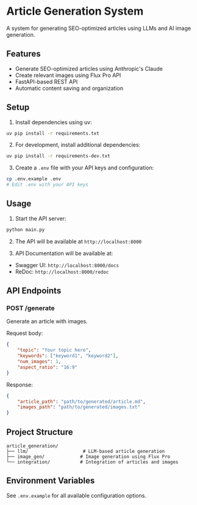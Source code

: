 # Article Generation System

A system for generating SEO-optimized articles using LLMs and AI image generation.

## Features

- Generate SEO-optimized articles using Anthropic's Claude
- Create relevant images using Flux Pro API
- FastAPI-based REST API
- Automatic content saving and organization

## Setup

1. Install dependencies using uv:
```bash
uv pip install -r requirements.txt
```

2. For development, install additional dependencies:
```bash
uv pip install -r requirements-dev.txt
```

3. Create a `.env` file with your API keys and configuration:
```bash
cp .env.example .env
# Edit .env with your API keys
```

## Usage

1. Start the API server:
```bash
python main.py
```

2. The API will be available at `http://localhost:8000`

3. API Documentation will be available at:
- Swagger UI: `http://localhost:8000/docs`
- ReDoc: `http://localhost:8000/redoc`

## API Endpoints

### POST /generate

Generate an article with images.

Request body:
```json
{
    "topic": "Your topic here",
    "keywords": ["keyword1", "keyword2"],
    "num_images": 1,
    "aspect_ratio": "16:9"
}
```

Response:
```json
{
    "article_path": "path/to/generated/article.md",
    "images_path": "path/to/generated/images.txt"
}
```

## Project Structure

```
article_generation/
├── llm/                    # LLM-based article generation
├── image_gen/             # Image generation using Flux Pro
└── integration/           # Integration of articles and images
```

## Environment Variables

See `.env.example` for all available configuration options.
